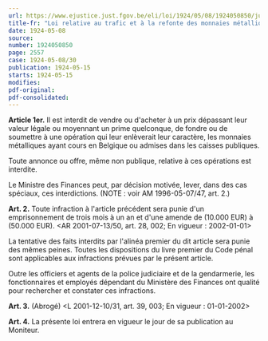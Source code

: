 ```yaml
---
url: https://www.ejustice.just.fgov.be/eli/loi/1924/05/08/1924050850/justel
title-fr: "Loi relative au trafic et à la refonte des monnaies métalliques. - (NOTE : Consultation des versions antérieures à partir du 01-01-1987 et mise à jour au 20-12-2001.)"
date: 1924-05-08
source:
number: 1924050850
page: 2557
case: 1924-05-08/30
publication: 1924-05-15
starts: 1924-05-15
modifies:
pdf-original:
pdf-consolidated:
---
```


**Article 1er.** Il est interdit de vendre ou d'acheter à un prix dépassant leur valeur légale ou moyennant un prime quelconque, de fondre ou de soumettre à une opération qui leur enlèverait leur caractère, les monnaies métalliques ayant cours en Belgique ou admises dans les caisses publiques.

Toute annonce ou offre, même non publique, relative à ces opérations est interdite.

Le Ministre des Finances peut, par décision motivée, lever, dans des cas spéciaux, ces interdictions. (NOTE : voir AM 1996-05-07/47, art. 2.)

**Art. 2.** Toute infraction à l'article précédent sera punie d'un emprisonnement de trois mois à un an et d'une amende de (10.000 EUR) à (50.000 EUR). <AR 2001-07-13/50, art. 28, 002;  En vigueur :  2002-01-01>

La tentative des faits interdits par l'alinéa premier du dit article sera punie des mêmes peines. Toutes les dispositions du livre premier du Code pénal sont applicables aux infractions prévues par le présent article.

Outre les officiers et agents de la police judiciaire et de la gendarmerie, les fonctionnaires et employés dépendant du Ministère des Finances ont qualité pour rechercher et constater ces infractions.

**Art. 3.** (Abrogé) <L 2001-12-10/31, art. 39, 003;  En vigueur :  01-01-2002>

**Art. 4.** La présente loi entrera en vigueur le jour de sa publication au Moniteur.
